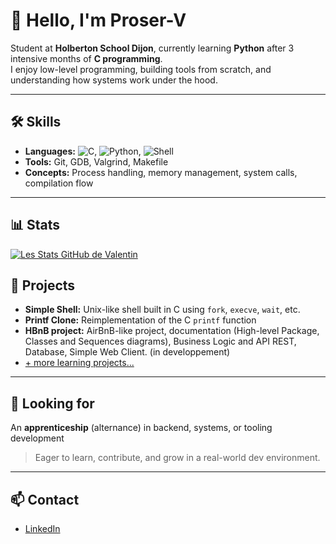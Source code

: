 # 👋 Hello, I'm Proser-V

Student at **Holberton School Dijon**, currently learning **Python** after 3 intensive months of **C programming**.  
I enjoy low-level programming, building tools from scratch, and understanding how systems work under the hood.

---

## 🛠 Skills

- **Languages:** ![C](https://img.shields.io/badge/C-A8B9CC?style=flat&logo=c&logoColor=white), ![Python](https://img.shields.io/badge/Python-3776AB?style=flat&logo=python&logoColor=white), ![Shell](https://img.shields.io/badge/Shell-89E051?style=flat&logo=gnubash&logoColor=white)
- **Tools:** Git, GDB, Valgrind, Makefile
- **Concepts:** Process handling, memory management, system calls, compilation flow

---

## 📊 Stats

[![Les Stats GitHub de Valentin](https://github-readme-stats.vercel.app/api?username=Proser-V&show_icons=true&theme=tokyonight)](https://github.com/anuraghazra/github-readme-stats)

## 📂 Projects

- **Simple Shell:** Unix-like shell built in C using `fork`, `execve`, `wait`, etc.
- **Printf Clone:** Reimplementation of the C `printf` function
- **HBnB project:** AirBnB-like project, documentation (High-level Package, Classes and Sequences diagrams), Business Logic and API REST, Database, Simple Web Client. (in developpement)
- [+ more learning projects...](https://github.com/Proser-V/holbertonschool-higher_level_programming)

---

## 🚀 Looking for

An **apprenticeship** (alternance) in backend, systems, or tooling development  
> Eager to learn, contribute, and grow in a real-world dev environment.

---

## 📫 Contact

- [LinkedIn](https://www.linkedin.com/in/vtn-dumont/)
